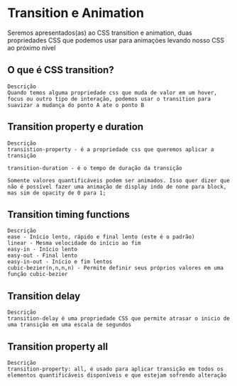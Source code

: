 # Transition e Animation
Seremos apresentados(as) ao CSS transition e animation, duas propriedades CSS que podemos usar para animaçòes levando nosso CSS ao próximo nível


## O que é CSS transition?
```
Descrição
Quando temos alguma propriedade css que muda de valor em um hover, focus ou outro tipo de interação, podemos usar o transition para suavizar a mudança do ponto A ate o ponto B

```

## Transition property e duration
```
Descrição
transistion-property - é a propriedade css que queremos aplicar a transição

transition-duration - é o tempo de duração da transição

Somente valores quantificáveis podem ser animados. Isso quer dizer que não é possível fazer uma animação de display indo de none para block, mas sim de opacity de 0 para 1;

```

## Transition timing functions
```
Descrição
ease - Início lento, rápido e final lento (este é o padrão)
linear - Mesma velocidade do início ao fim
easy-in - Início lento
easy-out - Final lento
easy-in-out - Início e fim lentos
cubic-bezier(n,n,n,n) - Permite definir seus próprios valores em uma função cubic-bezier

```
## Transition delay
```
Descrição
transition-delay é uma propriedade CSS que permite atrasar o inicio de uma transição em uma escala de segundos

```

## Transition property all
```
Descrição
transition-property: all, é usado para aplicar transição em todos os elementos quantificáveis disponíveis e que estejam sofrendo alteração

```

```
```







